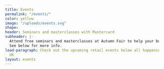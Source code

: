 ```yaml
---
title: Events
permalink: "/events/"
color: yellow
image: "/uploads/events.svg"
shape: 
header: Seminars and masterclasses with Mastercard
subheader: |-
  Attend free seminars and masterclasses at Autumn Fair to help your business succeed.
  See below for more info.
lead-paragraph: Check out the upcoming retail events below all happening here in the
  UK
layout: events
---
```


